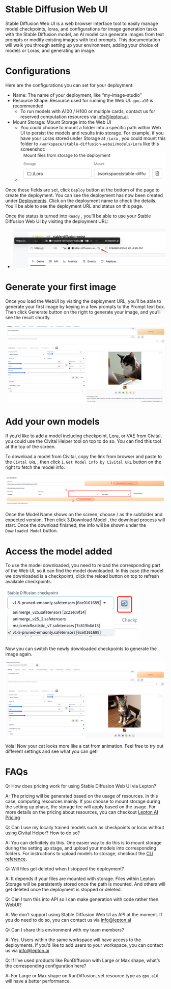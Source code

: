 # Stable Diffusion Web UI

Stable Diffusion Web UI is a web browser interface tool to easily manage model checkpoints, loras, and configurations for image generation tasks with the Stable Diffusion model, an AI model can generate images from text prompts or modify existing images with text prompts. This documentation will walk you through setting up your environment, adding your choice of models or Loras, and generating an image.

# Configurations

Here are the configurations you can set for your deployment:
- Name: The name of your deployment, like “my-image-studio”
- Resource Shape: Resource used for running the Web UI. `gpu.a10` is recommended
    - To run models with A100 / H100 or multiple cards, contact us for reserved computation resources via info@lepton.ai.
- Mount Storage: Mount Storage into the Web UI 
    - You could choose to mount a folder into a specific path within Web UI to persist the models and results into storage. For example, if you have your Loras stored under Storage at `/Lora` , you could mount this folder to `/workspace/stable-diffusion-webui/models/Lora` like this screenshot: 
    - ![image](mount_storage.png)

Once these fields are set, click `Deploy` button at the bottom of the page to create the deployment. You can see the deployment has now been created under [Deployments](https://dashboard.lepton.ai/workspace-redirect/deployments). Click on the deployment name to check the details. You’ll be able to see the deployment URL and status on this page.

Once the status is turned into `Ready` , you’ll be able to use your Stable Diffusion Web UI by visiting the deployment URL:
- ![image](deployment_url.png)

# Generate your first image

Once you load the WebUI by visiting the deployment URL, you’ll be able to generate your first image by keying in a few prompts to the Prompt text box. Then click Generate button on the right to generate your image, and you’ll see the result shortly.

![image](cat.png)

# Add your own models

If you’d like to add a model including checkpoint, Lora, or VAE from Civital, you could use the CIvitai Helper tool on top to do so. You can find this tool at the top of the screen. 

To download a model from Civitai, copy the link from browser and paste to the `Civtal URL` , then click `1.Get Model info by Civital URL` button on the right to fetch the model info.

![image](civital_helper.png)

Once the Model Name shows on the screen, choose / as the subfolder and expected version. Then click 3.Download Model , the download process will start. Once the download finished, the info will be shown under the `Downloaded Model` button.

# Access the model added

To use the model downloaded, you need to reload the corresponding part of the Web UI, so it can find the model downloaded. In this case (the model we downloaded is a checkpoint), click the reload button on top to refresh available checkpoints.

![image](reload_ckpt.png)

Now you can switch the newly downloaded checkpoints to generate the image again.

![image](apply_ckpt.png)

Vola! Now your cat looks more like a cat from animation. Feel free to try out different settings and see what you can get!


# FAQs

Q: How does pricing work for using Stable Diffusion Web UI via Lepton?

A: The pricing will be generated based on the usage of resources. In this case, computing resources mainly. If you choose to mount storage during the setting up phase, the storage fee will apply based on the usage. For more details on the pricing about resources, you can checkout [Lepton AI Pricing](https://www.lepton.ai/pricing)

Q: Can I use my locally trained models such as checkpoints or loras without using Civital Helper? How to do so?

A: You can definitely do this. One easier way to do this is to mount storage during the setting up stage, and upload your models into corresponding folders. For instructions to upload models to storage, checkout the [CLI reference](https://www.lepton.ai/references/lep_storage#lep-storage-upload).

Q: Will files get deleted when I stopped the deployment?

A: It depends if your files are mounted with storage. Files within Lepton Storage will be persistently stored once the path is mounted. And others will get deleted once the deployment is stopped or deleted.

Q: Can I turn this into API so I can make generation with code rather then WebUI?

A: We don’t support using Stable Diffusion Web UI as API at the moment. If you do need to do so,  you can contact us via info@lepton.ai

Q: Can I share this environment with my team members?

A: Yes. Users within the same workspace will have access to the deployments. If you’d like to add users to your workspace, you can contact us via info@lepton.ai

Q: If I’ve used products like RunDiffusion with Large or Max shape, what’s the corresponding configuration here?

A: For Large or Max shape on RunDiffusion, set resource type as `gpu.a10` will have a better performance.
